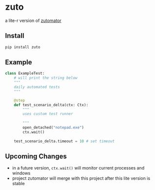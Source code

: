 # zuto
a lite-r version of [zutomator](https://github.com/ZackaryW/zutomator)

## Install
```bash
pip install zuto
```

## Example

```py
class ExampleTest:
    # will print the string below
    """
    daily automated tests
    """

    @step
    def test_scenario_delta(ctx: Ctx):
        """
        uses custom test runner
        
        """
        open_detached("notepad.exe")
        ctx.wait() 
        
    test_scenario_delta.timeout = 10 # set timeout
```

## Upcoming Changes
* in a future version, `ctx.wait()` will monitor current processes and windows
* project zutomator will merge with this project after this lite version is stable
